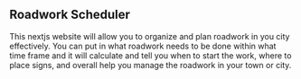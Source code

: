 ## Roadwork Scheduler

This nextjs website will allow you to organize and plan roadwork in you city effectively. You can put in what roadwork needs to be done within what time frame and it will calculate and tell you when to start the work, where to place signs, and overall help you manage the roadwork in your town or city.
